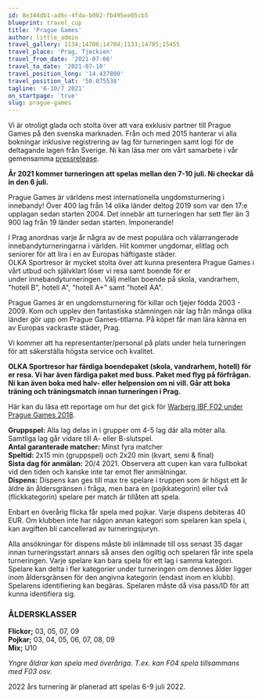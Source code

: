 ```yaml
---
id: 8e344db1-ad6c-4fda-b002-fb495ee05cb5
blueprint: travel_cup
title: 'Prague Games'
author: little_admin
travel_gallery: 1134;14706;14704;1133;14705;15455
travel_place: 'Prag, Tjeckien'
travel_from_date: '2021-07-06'
travel_to_date: '2021-07-10'
travel_position_long: '14.437800'
travel_position_lat: '50.075538'
tagline: '6-10/7 2021'
on_startpage: 'true'
slug: prague-games
---
```

<p>Vi är otroligt glada och stolta över att vara exklusiv partner till Prague Games på den svenska marknaden. Från och med 2015 hanterar vi alla bokningar inklusive registrering av lag för turneringen samt logi för de deltagande lagen från Sverige. Ni kan läsa mer om vårt samarbete i vår gemensamma <a href="http://www.olka.se/nyheter/olka-blir-exklusiv-partner-till-prague-games/">pressrelease</a>.</p>
<p><strong>År 2021 kommer turneringen att spelas mellan den 7-10 juli. Ni checkar då in den 6 juli.</strong></p>
<p>Prague Games är världens mest internationella ungdomsturnering i innebandy! Över 400 lag från 14 olika länder deltog 2019 som var den 17:e upplagan sedan starten 2004. Det innebär att turneringen har sett fler än 3 900 lag från 19 länder sedan starten. Imponerande!</p>
<p>I Prag anordnas varje år några av de mest populära och välarrangerade innebandyturneringarna i världen. Hit kommer ungdomar, elitlag och seniorer för att lira i en av Europas häftigaste städer.<br />
OLKA Sportresor är mycket stolta över att kunna presentera Prague Games i vårt utbud och självklart löser vi resa samt boende för er under innebandyturneringen. Välj mellan boende på skola, vandrarhem, "hotell B", hotell A", "hotell A+" samt "hotell AA".</p>
<p>Prague Games är en ungdomsturnering för killar och tjejer födda 2003 - 2009. Kom och upplev den fantastiska stämningen när lag från många olika länder gör upp om Prague Games-titlarna. På köpet får man lära känna en av Europas vackraste städer, Prag.</p>
<p>Vi kommer att ha representanter/personal på plats under hela turneringen för att säkerställa högsta service och kvalitet.</p>
<p><strong>OLKA Sportresor har färdiga boendepaket (skola, vandrarhem, hotell) för er resa. Vi har även färdiga paket med buss. Paket med flyg på förfrågan. </strong><strong>Ni kan även boka med halv- eller helpension om ni vill. Går att boka träning och träningsmatch innan turneringen i Prag.</strong></p>
<p>Här kan du läsa ett reportage om hur det gick för <a href="http://innebandymagazinet.se/ibm/artikel.asp?aid=75696">Warberg IBF F02 under Prague Games 2018</a>.</p>
<p><strong>Gruppspel: </strong>Alla lag delas in i grupper om 4-5 lag där alla möter alla. Samtliga lag går vidare till A- eller B-slutspel.<strong><br />
Antal garanterade matcher: </strong>Minst fyra matcher<br />
<strong>Speltid: </strong>2x15 min (gruppspel) och 2x20 min (kvart, semi &amp; final)<br />
<strong>Sista dag för anmälan:</strong> 20/4 2021. Observera att cupen kan vara fullbokat vid den tiden och kanske inte tar emot fler anmälningar.<br />
<strong>Dispens:</strong> Dispens kan ges till max tre spelare i truppen som är högst ett år äldre än åldersgränsen i fråga, men bara en (pojkkategorin) eller två (flickkategorin) spelare per match är tillåten att spela.</p>
<p>Enbart en överårig flicka får spela med pojkar. Varje dispens debiteras 40 EUR. Om klubben inte har någon annan kategori som spelaren kan spela i, kan avgiften bli cancellerad av turneringsjuryn.</p>
<p>Alla ansökningar för dispens måste bli inlämnade till oss senast 35 dagar innan turneringsstart annars så anses den ogiltig och spelaren får inte spela turneringen. Varje spelare kan bara spela för ett lag i samma kategori. Spelare kan delta i fler kategorier under turneringen om dennes ålder ligger inom åldersgränsen för den angivna kategorin (endast inom en klubb). Spelarens identifiering kan begäras. Spelaren måste då visa pass/ID för att kunna identifiera sig.</p>
<h3>ÅLDERSKLASSER</h3>
<p><strong>Flickor;</strong> 03, 05, 07, 09<br />
<strong>Pojkar;</strong> 03, 04, 05, 06, 07, 08, 09<br />
<strong>Mix;</strong> U10</p>
<p><em>Yngre åldrar kan spela med överåriga. T.ex. kan F04 spela tillsammans med F03 osv.</em></p>
<p>2022 års turnering är planerad att spelas 6-9 juli 2022.</p>
